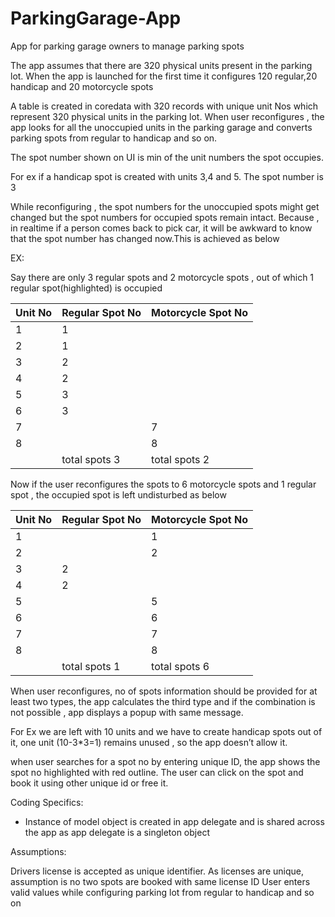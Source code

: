 # ParkingGarage-App
App for parking garage owners to manage parking spots



The app assumes that there are 320 physical units present in the parking lot. When the app is launched for the first time it configures 120 regular,20 handicap and 20 motorcycle spots

A table is created in coredata with 320 records with unique unit Nos which represent 320 physical units in the parking lot. When user reconfigures , the app looks for all the unoccupied units in the parking garage and converts parking spots from regular to handicap and so on.

The spot number shown on UI is min of the unit numbers the spot occupies.

 For ex if a handicap spot is created with units 3,4 and 5. The spot number is 3

While reconfiguring , the spot numbers for the unoccupied spots might get changed but the spot numbers for occupied spots remain intact. Because , in realtime if a person comes back to pick car, it will be awkward to know that the spot number has changed now.This is achieved as below

EX:

Say there are only 3 regular spots and 2 motorcycle spots , out of which 1 regular spot(highlighted) is occupied
 
| Unit No | Regular Spot No                             | Motorcycle Spot No                           |
|---------|---------------------------------------------|----------------------------------------------|
| 1       | 1                                           |                                              |
| 2       | 1                                           |                                              |
| 3       | 2                                           |                                              |
| 4       | 2                                           |                                              |
| 5       | 3                                           |                                              |
| 6       | 3                                           |                                              |
| 7       |                                             | 7                                            |
| 8       |                                             | 8                                            |
|         | total spots                               3 | total spots                                2 |


Now if the user reconfigures the spots to 6 motorcycle spots and 1 regular spot , the occupied spot is left undisturbed as below

| Unit No | Regular Spot No                             | Motorcycle Spot No                           |
|---------|---------------------------------------------|----------------------------------------------|
| 1       |                                             | 1                                            |
| 2       |                                             | 2                                            |
| 3       | 2                                           |                                              |
| 4       | 2                                           |                                              |
| 5       |                                             | 5                                            |
| 6       |                                             | 6                                            |
| 7       |                                             | 7                                            |
| 8       |                                             | 8                                            |
|         | total spots                               1 | total spots                                6 |



When user reconfigures, no of spots information should be provided for at least two types, the app calculates the third type and if the combination is not possible , app displays a popup with same message.

For Ex
we are left with 10 units and we have to create handicap spots out of it, one unit (10-3*3=1) remains unused , so the app doesn’t allow it.

when user searches for a spot no by entering unique ID, the app shows the spot no highlighted with red outline. The user can click on the spot and book it using other unique id or free it.


Coding Specifics:

- Instance of model object is created in app delegate and is shared across the app as app delegate is a singleton object

Assumptions:

Drivers license is accepted as unique identifier. As licenses are unique, assumption is no two spots are booked with same license ID
User enters valid values while configuring parking lot from regular to handicap and so on








